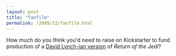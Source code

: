 ```yaml
---
layout: post
title: "fanfilm"
permalink: /2009/12/fanfilm.html
---
```


How much do you think you'd need to raise on Kickstarter to fund production of a [David Lynch-ian version](http://kottke.org/09/12/lucas-wanted-david-lynch-to-direct-return-of-the-jedi) of _Return of the Jedi_?